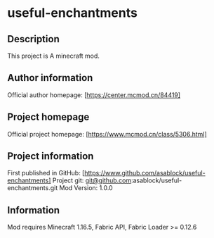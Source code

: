 # useful-enchantments

## Description
This project is A minecraft mod.

## Author information
Official author homepage: [https://center.mcmod.cn/84419]

## Project homepage
Official project homepage: [https://www.mcmod.cn/class/5306.html]

## Project information
First published in GitHub: [https://www.github.com/asablock/useful-enchantments]
Project git: git@github.com:asablock/useful-enchantments.git
Mod Version: 1.0.0

## Information
Mod requires Minecraft 1.16.5, Fabric API, Fabric Loader >= 0.12.6
